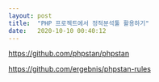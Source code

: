 ```yaml
---
layout: post
title:  "PHP 프로젝트에서 정적분석툴 활용하기"
date:   2020-10-10 00:40:12
---
```


https://github.com/phpstan/phpstan

https://github.com/ergebnis/phpstan-rules

<br><br><br>
